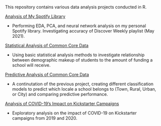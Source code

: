 This repository contains various data analysis projects conducted in R. 

[Analysis of My Spotify Library](https://rpubs.com/coreqan/spotify)

* Performing EDA, PCA, and neural network analysis on my personal Spotify library. Investigating accuracy of Discover Weekly playlist (May 2021).

[Statistical Analysis of Common Core Data](https://rpubs.com/coreqan/common-core)

* Using basic statistical analysis methods to investigate relationship between demographic makeup of students to the amount of funding a school will receive.

[Predictive Analysis of Common Core Data](https://rpubs.com/coreqan/common-core-2)

* A continutation of the previous project, creating different classification models to predict which locale a school belongs to (Town, Rural, Urban, or City) and comparing predictive performance.

[Analysis of COVID-19’s Impact on Kickstarter Campaigns](https://rpubs.com/coreqan/covid-kickstarter)

* Exploratory analysis on the impact of COVID-19 on Kickstarter campaigns from 2019 and 2020.
